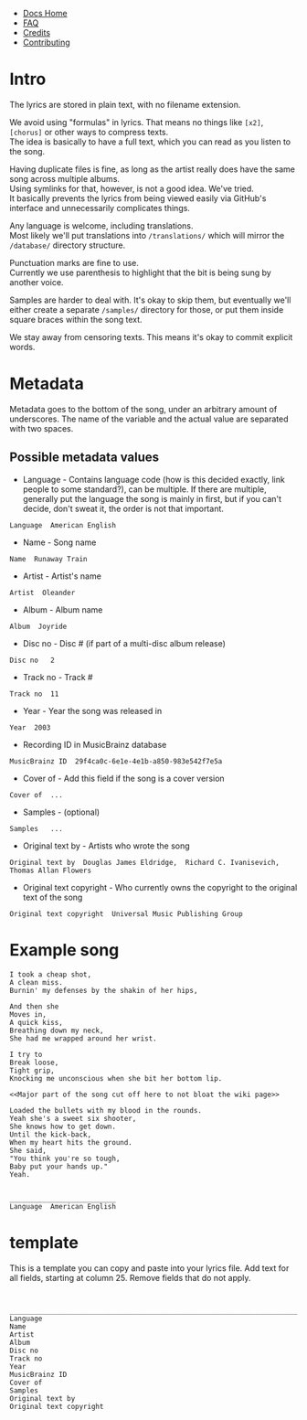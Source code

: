 * [Docs Home](https://github.com/Lyrics/lyrics/tree/master/docs/README.md)
* [FAQ](https://github.com/Lyrics/lyrics/tree/master/docs/FAQ.md)
* [Credits](https://github.com/Lyrics/lyrics/tree/master/docs/Credits.md)
* [Contributing](https://github.com/Lyrics/lyrics/tree/master/docs/Contributing.md)

# Intro
The lyrics are stored in plain text, with no filename extension.

We avoid using "formulas" in lyrics.
That means no things like `[x2]`, `[chorus]` or other ways to compress texts.\
The idea is basically to have a full text, which you can read as you listen to the song.

Having duplicate files is fine, as long as the artist really does have the same song across multiple albums.\
Using symlinks for that, however, is not a good idea. We've tried.\
It basically prevents the lyrics from being viewed easily via GitHub's interface and unnecessarily complicates things.

Any language is welcome, including translations.\
Most likely we'll put translations into `/translations/` which will mirror the `/database/` directory structure.

Punctuation marks are fine to use.\
Currently we use parenthesis to highlight that the bit is being sung by another voice.

Samples are harder to deal with. It's okay to skip them, but eventually we'll either create a separate `/samples/` directory for those, or put them inside square braces within the song text.

We stay away from censoring texts. This means it's okay to commit explicit words.

# Metadata
Metadata goes to the bottom of the song, under an arbitrary amount of underscores. The name of the variable and the actual value are separated with two spaces.

## Possible metadata values

  * Language - Contains language code (how is this decided exactly, link people to some standard?), can be multiple. If there are multiple, generally put the language the song is mainly in first, but if you can't decide, don't sweat it, the order is not that important.
```
Language  American English
```

  * Name - Song name
```
Name  Runaway Train
```

  * Artist - Artist's name
```
Artist  Oleander
```

  * Album - Album name
```
Album  Joyride
```

  * Disc no - Disc # (if part of a multi-disc album release)
```
Disc no   2
```

  * Track no - Track #
```
Track no  11
```

  * Year - Year the song was released in
```
Year  2003
```

  * Recording ID in MusicBrainz database
```
MusicBrainz ID  29f4ca0c-6e1e-4e1b-a850-983e542f7e5a
```

  * Cover of - Add this field if the song is a cover version
```
Cover of  ...
```

  * Samples - (optional)
```
Samples   ...
```

  * Original text by - Artists who wrote the song
```
Original text by  Douglas James Eldridge,  Richard C. Ivanisevich,  Thomas Allan Flowers
```

  * Original text copyright - Who currently owns the copyright to the original text of the song
```
Original text copyright  Universal Music Publishing Group
```

# Example song
```
I took a cheap shot,
A clean miss.
Burnin' my defenses by the shakin of her hips,

And then she
Moves in,
A quick kiss,
Breathing down my neck,
She had me wrapped around her wrist.

I try to
Break loose,
Tight grip,
Knocking me unconscious when she bit her bottom lip.

<<Major part of the song cut off here to not bloat the wiki page>>

Loaded the bullets with my blood in the rounds.
Yeah she's a sweet six shooter,
She knows how to get down.
Until the kick-back,
When my heart hits the ground.
She said,
"You think you're so tough,
Baby put your hands up."
Yeah.


__________________________
Language  American English
```

# template

This is a template you can copy and paste into your lyrics file. Add
text for all fields, starting at column 25. Remove fields that do not apply.

```


______________________________________________________________________________
Language
Name
Artist
Album
Disc no
Track no
Year
MusicBrainz ID
Cover of
Samples
Original text by
Original text copyright
```
